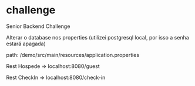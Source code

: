 # challenge
Senior Backend Challenge

Alterar o database nos properties (utilizei postgresql local, por isso a senha estará apagada)

path: /demo/src/main/resources/application.properties

Rest Hospede => localhost:8080/guest

Rest CheckIn => localhost:8080/check-in